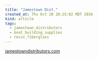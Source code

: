 ```yaml
---
title: "Jamestown Dist."
created_at: Thu Oct 20 20:25:02 MDT 2016
kind: article
tags:
  - jamestown_distributors
  - boat_building_supplies
  - resin_fiberglass
---
```


<a href="http://www.jamestowndistributors.com/userportal/main.do" target="_blank">jamestowndistributors.com</a>

<!--
html boilerplate
<a href="" target="_blank"></a>
<a name=""></a>
<img src="" width="400px">
<ul>
  <li></li>
</ul>
<pre>
</pre>
<pre><code>
</code></pre>
<math xmlns='http://www.w3.org/1998/Math/MathML' display='block'>
</math>
-->
